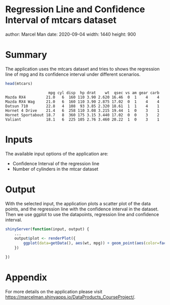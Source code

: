 Regression Line and Confidence Interval of mtcars dataset
========================================================
author: Marcel Man
date: 2020-09-04
width: 1440
height: 900

Summary
========================================================
The application uses the mtcars dataset and tries to shows the regression line of mpg and its confidence interval under different scenarios. 

```r
head(mtcars)
```

```
                   mpg cyl disp  hp drat    wt  qsec vs am gear carb
Mazda RX4         21.0   6  160 110 3.90 2.620 16.46  0  1    4    4
Mazda RX4 Wag     21.0   6  160 110 3.90 2.875 17.02  0  1    4    4
Datsun 710        22.8   4  108  93 3.85 2.320 18.61  1  1    4    1
Hornet 4 Drive    21.4   6  258 110 3.08 3.215 19.44  1  0    3    1
Hornet Sportabout 18.7   8  360 175 3.15 3.440 17.02  0  0    3    2
Valiant           18.1   6  225 105 2.76 3.460 20.22  1  0    3    1
```

Inputs
========================================================
The available input options of the application are:
- Confidence Interval of the regression line
- Number of cylinders in the mtcar dataset

Output
========================================================
With the selected input, the application plots a scatter plot of the data points, and the regression line with the confidence interval in the dataset. Then we use ggplot to use the datapoints, regression line and confidence interval.


```r
shinyServer(function(input, output) {
    ... 
    output$plot <- renderPlot({
        ggplot(data=getData(), aes(wt, mpg)) + geom_point(aes(color=factor(cyl))) + geom_smooth(method="lm", level=input$conf)
    })

})
```


Appendix
========================================================
For more details on the application please visit <https://marcelman.shinyapps.io/DataProducts_CourseProject/>.


